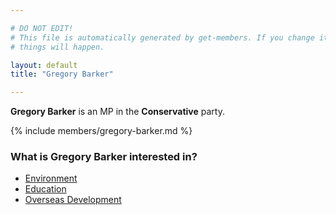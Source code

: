 ```yaml
---

# DO NOT EDIT!
# This file is automatically generated by get-members. If you change it, bad
# things will happen.

layout: default
title: "Gregory Barker"

---
```


**Gregory Barker** is an MP in the **Conservative** party.

{% include members/gregory-barker.md %}

### What is Gregory Barker interested in?


* [Environment](/interests/environment.html)
* [Education](/interests/education.html)
* [Overseas Development](/interests/overseas-development.html)
